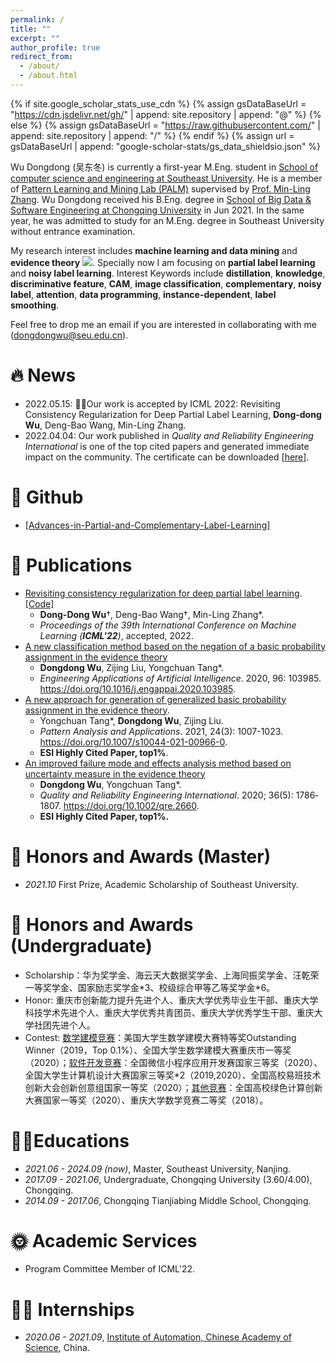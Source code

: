 ```yaml
---
permalink: /
title: ""
excerpt: ""
author_profile: true
redirect_from: 
  - /about/
  - /about.html
---
```


{% if site.google_scholar_stats_use_cdn %}
{% assign gsDataBaseUrl = "https://cdn.jsdelivr.net/gh/" | append: site.repository | append: "@" %}
{% else %}
{% assign gsDataBaseUrl = "https://raw.githubusercontent.com/" | append: site.repository | append: "/" %}
{% endif %}
{% assign url = gsDataBaseUrl | append: "google-scholar-stats/gs_data_shieldsio.json" %}

<span class='anchor' id='about-me'></span>

Wu Dongdong (吴东冬) is currently a first-year M.Eng. student in [School of computer science and engineering at Southeast University](https://cse.seu.edu.cn/). He is a member of [Pattern Learning and Mining Lab (PALM)](http://palm.seu.edu.cn/) supervised by [Prof. Min-Ling Zhang](http://palm.seu.edu.cn/zhangml/). Wu Dongdong received his B.Eng. degree in [School of Big Data & Software Engineering at Chongqing University](http://www.cse.cqu.edu.cn/) in Jun 2021. In the same year, he was admitted to study for an M.Eng. degree in Southeast University without entrance examination.

My research interest includes **machine learning and data mining** and **evidence theory** <a href='https://scholar.google.com/citations?user=_Vx3dZgAAAAJ'><img src="https://img.shields.io/endpoint?url={{ url | url_encode }}&logo=Google%20Scholar&labelColor=f6f6f6&color=9cf&style=flat&label=citations"></a>. Specially now I am focusing on **partial label learning** and **noisy label learning**.
Interest Keywords include **distillation**, **knowledge**, **discriminative feature**, **CAM**, **image classification**, **complementary**, **noisy label**, **attention**, **data programming**, **instance-dependent**, **label smoothing**.

Feel free to drop me an email if you are interested in collaborating with me (dongdongwu@seu.edu.cn).

# 🔥 News

- 2022.05.15: 🎉🎉Our work is accepted by ICML 2022: Revisiting Consistency Regularization for Deep Partial Label Learning, **Dong-dong Wu**, Deng-Bao Wang, Min-Ling Zhang.
- 2022.04.04: Our work published in _Quality and Reliability Engineering International_ is one of the top cited papers and generated immediate impact on the community. The certificate can be downloaded [<a href ="../images/Top Cited Article 2020-2021.pdf">here</a>].

# 🎈 Github

- [[Advances-in-Partial-and-Complementary-Label-Learning]](https://github.com/wu-dd/Advances-in-Partial-and-Complementary-Label-Learning)

# 📝 Publications
- [Revisiting consistency regularization for deep partial label learning](http://palm.seu.edu.cn/zhangml/files/ICML'22a.pdf). [[Code]](http://palm.seu.edu.cn/zhangml/Resources.htm#icml22a)
  - **Dong-Dong Wu**$\dagger$, Deng-Bao Wang$\dagger$, Min-Ling Zhang\*.
  - *Proceedings of the 39th International Conference on Machine Learning (**ICML'22**)*, accepted, 2022.
- [A new classification method based on the negation of a basic probability assignment in the evidence theory](https://www.sciencedirect.com/science/article/abs/pii/S0952197620302864) 
  - **Dongdong Wu**, Zijing Liu, Yongchuan Tang\*.
  - *Engineering Applications of Artificial Intelligence*. 2020, 96: 103985. https://doi.org/10.1016/j.engappai.2020.103985.
- [A new approach for generation of generalized basic probability  assignment in the evidence theory](https://link.springer.com/content/pdf/10.1007/s10044-021-00966-0.pdf).
  - Yongchuan Tang\*, **Dongdong Wu**, Zijing Liu.
  - *Pattern Analysis and Applications*.  2021, 24(3): 1007-1023. https://doi.org/10.1007/s10044-021-00966-0.
  - **ESI Highly Cited Paper, top1%**.
- [An improved failure mode and effects analysis method based on uncertainty measure in the evidence theory](https://onlinelibrary.wiley.com/doi/epdf/10.1002/qre.2660)
  - **Dongdong Wu**, Yongchuan Tang*.
  - *Quality and Reliability Engineering International*. 2020; 36(5): 1786‐1807. https://doi.org/10.1002/qre.2660.
  - **ESI Highly Cited Paper, top1%.**

# 🏅 Honors and Awards (Master)
- *2021.10* First Prize, Academic Scholarship of Southeast University. 

# 🏅 Honors and Awards (Undergraduate)

- Scholarship：华为奖学金、海云天大数据奖学金、上海同振奖学金、汪乾荣一等奖学金、国家励志奖学金\*3、校级综合甲等乙等奖学金\*6。
- Honor: 重庆市创新能力提升先进个人、重庆大学优秀毕业生干部、重庆大学科技学术先进个人、重庆大学优秀共青团员、重庆大学优秀学生干部、重庆大学社团先进个人。
- Contest: <u>数学建模竞赛</u>：美国大学生数学建模大赛特等奖Outstanding Winner（2019，Top 0.1%）、全国大学生数学建模大赛重庆市一等奖（2020）；<u>软件开发竞赛</u>：全国微信小程序应用开发赛国家三等奖（2020）、全国大学生计算机设计大赛国家三等奖\*2（2019,2020）、全国高校易班技术创新大会创新创意组国家一等奖（2020）；<u>其他竞赛</u>：全国高校绿色计算创新大赛国家一等奖（2020）、重庆大学数学竞赛二等奖（2018）。

# 👨‍🎓Educations

- *2021.06 - 2024.09 (now)*, Master, Southeast University, Nanjing. 
- *2017.09 - 2021.06*, Undergraduate, Chongqing University (3.60/4.00), Chongqing.
- *2014.09 - 2017.06*, Chongqing Tianjiabing Middle School, Chongqing.

# 🌞 Academic Services

- Program Committee Member of ICML'22.

# 👨‍💻 Internships

- *2020.06 - 2021.09*, [Institute of Automation, Chinese Academy of Science](http://www.ia.cas.cn/), China.
